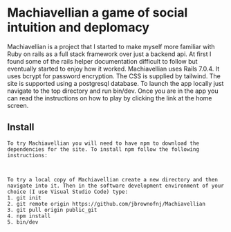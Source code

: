# Machiavellian a game of social intuition and deplomacy

Machiavellian is a project that I started to make myself more familiar with Ruby on rails as a full stack framework over just a backend api. At first I found some of the rails helper documentation difficult to follow but eventually started to enjoy how it worked. Machiavellian uses Rails 7.0.4. It uses bcrypt for password encryption. The CSS is supplied by tailwind. The site is supported using a postgresql database. To launch the app locally just navigate to the top directory and run bin/dev. Once you are in the app you can read the instructions on how to play
by clicking the link at the home screen. 

## Install
    To try Machiavellian you will need to have npm to download the dependencies for the site. To install npm follow the following instructions:



    To try a local copy of Machiavellian create a new directory and then navigate into it. Then in the software development environment of your choice (I use Visual Studio Code) type:
    1. git init 
    2. git remote origin https://github.com/jbrownofnj/Machiavellian
    3. git pull origin public_git
    4. npm install
    5. bin/dev


